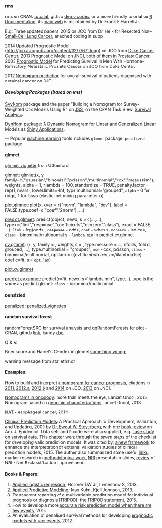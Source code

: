 #### rms

rms on CRAN: [tutorial](http://cran.r-project.org/web/packages/rms/rms.pdf), github [demo codes](https://github.com/harrelfe/rms), or a more friendly tutorial on [R Documentation](http://www.rdocumentation.org/packages/rms),
its [main web](http://biostat.mc.vanderbilt.edu/wiki/Main/RmS) is maintained by Dr. Frank E Harrell Jr.

E.g.
Three updated papers: 2015 on JCO from Dr. He - for [Resected Non–Small-Cell Lung Cancer](http://jco.ascopubs.org/content/33/8/861.long), attached coding in supp

2014 Updated Prognostic Model (http://jco.ascopubs.org/content/32/7/671.long) on JCO from [Duke Cancer Center](https://www.cancer.duke.edu/Nomogram/), 2013 Prognostic Model on [JNCI](http://jnci.oxfordjournals.org/content/105/22/1729.long), both of them in Prostate Cancer.
2003 [Prognostic Model](http://jco.ascopubs.org/content/21/7/1232.full) for Predicting Survival in Men With Hormone-Refractory Metastatic Prostate Cancer on JCO from Duke Center.

2012 [Nomogram prediction](http://www.nature.com/bjc/journal/v107/n6/full/bjc2012340a.html) for overall survival of patients diagnosed with cervical cancer on BJC

##### Developing Packages (based on rms)

[SvyNom](https://cran.r-project.org/web/packages/SvyNom/index.html) package and the paper "Building a Nomogram for Survey-Weighted Cox Models Using R" on [JSS](http://www.jstatsoft.org/v64/c01/paper), on the CRAN Task View: [Survival Analysis](https://cran.r-project.org/web/views/Survival.html).

[DynNom](https://cran.r-project.org/web/packages/DynNom/index.html) package: A Dynamic Nomogram for Linear and Generalized Linear Models as [Shiny Applications](http://www.xueqing.cc/course/index/view/id/24). 



--
Popular [machineLearning](http://cran.r-project.org/web/views/MachineLearning.html) tools includes `glmnet` package, `penalized` package.

#### glmnet
[glmnet_vignette](http://web.stanford.edu/~hastie/Papers/Glmnet_Vignette.pdf) from UStanford

[glmnet](http://www.rdocumentation.org/packages/glmnet/functions/glmnet):
glmnet(x, y, family=c("gaussian","binomial","poisson","multinomial","cox","mgaussian"), weights, alpha = 1, nlambda = 100,
standardize = TRUE, penalty.factor = rep(1, nvars), lower.limits=-Inf, type.multinomial="grouped",
`alpha` - 0 for ridge, 1 for lasso (elastic-net mixing parameter α)

[plot.glmnet](http://www.rdocumentation.org/packages/glmnet/functions/plot.glmnet):
plot(x, xvar = c("norm", "lambda", "dev"), label = FALSE,type.coef=c("coef","2norm"), ...)

[predict.glmnet](http://www.rdocumentation.org/packages/glmnet/functions/predict.glmnet):
predict(object, newx, s = c(...,...), 
type=c("link","response","coefficients","nonzero","class"), exact = FALSE, ...): 
`link` - log(odds), **`response`** - odds, `coef` - when s, `nonzero` - indices, `class` - binominal/multinomial
s - `lambda.min` in predict.cv.glmnet

[cv.glmnet](http://www.rdocumentation.org/packages/glmnet/functions/cv.glmnet):
(x, y, family = , weights, s = , type.measure = ..., nfolds, foldid, grouped, ...), 
type.multinomial = "grouped", `mse` - cox, poisson, `class` - binominal/multinomial,
opt.lam = c(cvfit$lambda.min, cvfit$lambda.1se)
coef(cvfit, s = `opt.lam`)

[plot.cv.glmnet](http://www.rdocumentation.org/packages/glmnet/functions/plot.cv.glmnet)

[predict.cv.glmnet](http://www.rdocumentation.org/packages/glmnet/functions/predict.cv.glmnet):
predict(cvfit, newx, s="lambda.min", type...), type is the *same* as predict.glmnet: `class` - binominal/multinomial

#### penalzied 
[penalized](http://www.rdocumentation.org/packages/penalized); 
[penalized_vignettes](http://cran.r-project.org/web/packages/penalized/vignettes/penalized.pdf)

#### random survival forest
[randomForestSRC](http://cran.r-project.org/web/packages/randomForestSRC/index.html) for survival analysis and
[ggRandomForests](http://cran.r-project.org/web/packages/ggRandomForests/) for plot - CRAN, github l[ink](https://github.com/ehrlinger/ggRandomForests), handy [doc](http://www.rdocumentation.org/packages/ggRandomForests).


Q & A:

Brier score and Harrel's C-Index in glmnet [something wrong](http://r.789695.n4.nabble.com/Interperting-results-of-glmnet-and-coxph-plot-Brier-score-and-Harrel-s-C-Index-am-I-doing-something--td4677166.html);

[warning message](https://stat.ethz.ch/pipermail/r-help/2012-May/312029.html) from stat.ethz.ch


#### Examples:
How to build and interpret [a nomogram for cancer prognosis](http://jco.ascopubs.org/content/26/8/1364.long),
citations in [2011](http://www.ncbi.nlm.nih.gov/pubmed/22084366), [2012,a](http://www.ncbi.nlm.nih.gov/pubmed/22253459), [2012,b](http://www.ncbi.nlm.nih.gov/pubmed/22734034) and [2014](http://www.ncbi.nlm.nih.gov/pubmed/24419130) on JCO. [2013](http://jnci.oxfordjournals.org/content/early/2013/10/15/jnci.djt280.short) on JNCI.

[Nomograms in oncology](http://www.sciencedirect.com/science/article/pii/S1470204514711167): more than meets the eye, Lancet Oncol, 2015. Nomogram based on [genomic characterizations](http://www.sciencedirect.com/science/article/pii/S1470204513704911) Lancet Oncol, 2013.

[NAT](http://onlinelibrary.wiley.com/doi/10.1002/cncr.28447/full) - esophageal cancer, 2014

[Clinical Prediction Models](http://www.clinicalpredictionmodels.org/doku.php?id=start): A Practical Approach to Development, Validation, and Updating, 2009 by [Dr. Ewout W. Steyerberg](https://scholar.google.com/citations?user=_75LDyMAAAAJ&hl=nl), with one [book review](http://aje.oxfordjournals.org/content/170/4/528.full) on Am. J. Epidemiol. 
Data sets and `R` code were also supplied, e.g. [case study on survival data](http://www.clinicalpredictionmodels.org/doku.php?id=rcode_and_data:chapter23). This chapter went through the *seven steps* of the checklist for developing valid prediction models.
It was cited by, [a new framework](http://www.sciencedirect.com/science/article/pii/S0895435614002753) to enhance the interpretation of external validation studies of clinical prediction models, 2015.
The author also summarized some useful [links](http://www.clinicalpredictionmodels.org/doku.php?id=links:start), marker research in [methodological work](http://www.clinicalpredictionmodels.org/doku.php?id=markers:start), [NRI](http://www.clinicalpredictionmodels.org/doku.php?id=presentations:start) presentation slides, [review](http://annals.org/article.aspx?articleid=1814428) of NRI - Net Reclassification Improvement.

#### 

#### Books & Papers:
1. [Applied logistic regression](http://www.amazon.com/Applied-Logistic-Regression-David-Hosmer/dp/0470582472); Hosmer DW Jr, Lemeshow S, 2013. 
2. [Applied Predictive Modeling](http://www.amazon.com/Applied-Predictive-Modeling-Max-Kuhn/dp/1461468485); Max Kuhn, Kjell Johnson, 2013.
3. Transparent reporting of a multivariable prediction model for individual prognosis or diagnosis (TRIPOD): [the TRIPOD statement](http://www.bmj.com/content/350/bmj.g7594.long), 2015.
4. How to develop a more [accurate risk prediction model when there are few events](http://www.bmj.com/content/351/bmj.h3868.full), 2015
5. An evaluation of penalised survival methods for developing [prognostic models with rare events](http://onlinelibrary.wiley.com/doi/10.1002/sim.4371/full), 2012.
